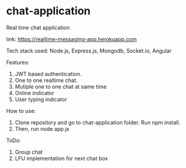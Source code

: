 # chat-application
Real time chat application

link: https://realtime-messaging-app.herokuapp.com

Tech stack used: Node.js, Express.js, Mongodb, Socket.io, Angular

Features:
1. JWT based authentication.
2. One to one realtime chat.
3. Mutiple one to one chat at same time
4. Online indicator
5. User typing indicator

How to use:
1. Clone repository and go to chat-application folder. Run npm install.
2. Then, run node app.js

ToDo:
1. Group chat
2. LFU implementation for next chat box
